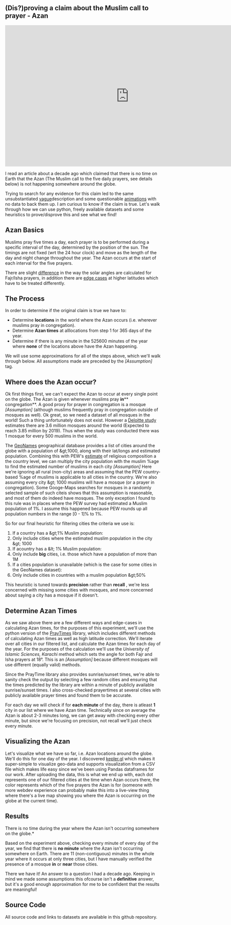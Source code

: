 ## (Dis?)proving a claim about the Muslim call to prayer - Azan

<iframe src="https://giphy.com/embed/sFgvfo0O6S4iYLl0uB" width="800" height="457" frameBorder="0" class="giphy-embed" allowFullScreen></iframe><p></p>

I read an article about a decade ago which claimed that there is no time on Earth that the Azan (The Muslim call to the five daily prayers, see details below) is not happening somewhere around the globe.

Trying to search for any evidence for this claim led to the same unsubstantiated [vague](https://www.quora.com/Is-the-sound-of-the-Islamic-call-to-prayer-azan-non-stop-across-the-globe)description and some questionable [animations](https://www.youtube.com/watch?v=Q2Rsq6UmfLc) with no data to back them up. I am curious to know if the claim is true. Let&#39;s walk through how we can use python, freely available datasets and some heuristics to prove/disprove this and see what we find!

## Azan Basics

Muslims pray five times a day, each prayer is to be performed during a specific interval of the day, determined by the position of the sun. The timings are not fixed (wrt the 24 hour clock) and move as the length of the day and night change throughout the year. The Azan occurs at the start of each interval for the five prayers.

There are slight [difference](https://www.calislamic.com/fifteen-or-eighteen-degrees-calculating-prayer-and-fasting-times-in-islam/) in the way the solar angles are calculated for Fajr/Isha prayers, in addition there are [edge cases](https://www.astronomycenter.net/accut.html#alt) at higher latitudes which have to be treated differently.

## The Process

In order to determine if the original claim is true we have to:

- Determine **locations** in the world where the Azan occurs (i.e. wherever muslims pray in congregation).
- Determine **Azan times** at alllocations from step 1 for 365 days of the year.
- Determine if there is any minute in the 525600 minutes of the year where **none** of the locations above have the Azan happening.

We will use some approximations for all of the steps above, which we&#39;ll walk through below. All assumptions made are preceded by the _[Assumption]_ tag.

## Where does the Azan occur?

Ok first things first, we can&#39;t expect the Azan to occur at every single point on the globe. The Azan is given whenever muslims pray **in**** congregation**. A good proxy for prayer in congregation is a mosque _[Assumption]_ (although muslims frequently pray in congregation outside of mosques as well). Ok great, so we need a dataset of all mosques in the world! Such a thing unfortunately does not exist. However a [Deloitte study](https://www2.deloitte.com/xe/en/pages/financial-services/articles/the-digital-islamic-services-landscape.html) estimates there are 3.6 million mosques around the world (Expected to reach 3.85 million by 2019). Thus when the study was conducted there was 1 mosque for every 500 muslims in the world.

The [GeoNames](https://www.geonames.org/) geographical database provides a list of cities around the globe with a population of \&gt;1000, along with their lat/longs and estimated population. Combining this with PEW&#39;s [estimate](https://www.pewforum.org/2015/04/02/religious-projection-table/2020/percent/all/) of religious composition a the country level, we can multiply the city population with the muslim %age to find the estimated number of muslims in each city _[Assumption]_ Here we&#39;re ignoring all rural (non-city) areas and assuming that the PEW country-based %age of muslims is applicable to all cities in the country. We&#39;re also assuming every city \&gt; 1000 muslims will have a mosque (or a prayer in congregation). Some Googe-Maps searches for mosques in a randomly selected sample of such citeis shows that this assumption is reasonable, and most of them do indeed have mosques. The only exception I found to this rule was in places where the PEW survey had estimated a Muslim population of 1%. I assume this happened because PEW rounds up all population numbers in the range [0 - 1]% to 1%.

So for our final heuristic for filtering cities the criteria we use is:

1. If a country has a \&gt;1% Muslim population:
  1. Only include cities where the estimated muslim population in the city \&gt; 1000
2. If acountry has a \&lt; 1% Muslim population:
  1. Only include **big** cities, i.e. those which have a population of more than 1M
3. If a cities population is unavailable (which is the case for some cities in the GeoNames dataset):
  1. Only include cities in countries with a muslim population \&gt;50%

This heuristic is tuned towards **precision** rather than **recall** , we&#39;re less concerned with missing some cities with mosques, and more concerned about saying a city has a mosque if it doesn&#39;t.

## Determine Azan Times

As we saw above there are a few different ways and edge-cases in calculating Azan times, for the purposes of this experiment, we&#39;ll use the python version of the [PrayTimes](http://praytimes.org/) library, which includes different methods of calculating Azan times as well as high latitude correction. We&#39;ll iterate over all cities in our filtered list, and calculate the Azan times for each day of the year. For the purposes of the calculation we&#39;ll use the _University of Islamic Sciences, Karachi_ method which sets the angle for both Fajr and Isha prayers at 18°. This is an _[Assumption]_ because different mosques will use different (equally valid) methods.

Since the PrayTime library also provides sunrise/sunset times, we&#39;re able to sanity check the output by selecting a few random cities and ensuring that the times predicted by the library are within a minute of publicly available sunrise/sunset times. I also cross-checked prayertimes at several cities with publicly available prayer times and found them to be accurate.

For each day we will check if for **each minute** of the day, there is atleast **1** city in our list where we have Azan time. Technically since on average the Azan is about 2-3 minutes long, we can get away with checking every other minute, but since we&#39;re focusing on precision, not recall we&#39;ll just check every minute.

## Visualizing the Azan

Let&#39;s visualize what we have so far, i.e. Azan locations around the globe. We&#39;ll do this for one day of the year. I discovered [kepler.gl](http://kepler.gl/) which makes it super-simple to visualize geo-data and supports visualization from a CSV file which makes life easy since we&#39;ve been using Pandas dataframes for our work. After uploading the data, this is what we end up with, each dot represents one of our filtered cities at the time when Azan occurs there, the color represents which of the five prayers the Azan is for (someone with more webdev experience can probably make this into a live-view thing where there&#39;s a live map showing you where the Azan is occurring on the globe at the current time).

## Results

There is no time during the year where the Azan isn&#39;t occurring somewhere on the globe.\*

Based on the experiment above, checking every minute of every day of the year, we find that there is **no minute** where the Azan isn&#39;t occurring somewhere on Earth. There are 11 (non-contiguous) minutes in the whole year where it occurs at only three cities, but I have manually verified the presence of a mosque **in** or **near** those cities.

There we have it! An answer to a question I had a decade ago. Keeping in mind we made some assumptions this ofcourse isn&#39;t a **definitive** answer, but it&#39;s a good enough approximation for me to be confident that the results are meaningful!

## Source Code

All source code and links to datasets are available in this github repository.
